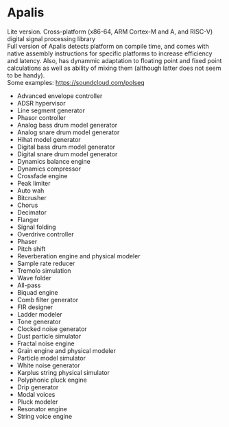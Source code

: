# Apalis
Lite version. Cross-platform (x86-64, ARM Cortex-M and A, and RISC-V) digital signal processing library <br>
Full version of Apalis detects platform on compile time, and comes with native assembly instructions for specific platforms to increase efficiency and latency. Also, has dynammic adaptation to floating point and fixed point calculations as well as ability of mixing them (although latter does not seem to be handy).<br>
Some examples: https://soundcloud.com/polseq <br>
<ul>
    <li>Advanced envelope controller</li>
    <li>ADSR hypervisor</li>
    <li>Line segment generator</li>
    <li>Phasor controller</li>
    <li>Analog bass drum model generator</li>
    <li>Analog snare drum model generator</li>
    <li>Hihat model generator</li>
    <li>Digital bass drum model generator</li>
    <li>Digital snare drum model generator</li>
    <li>Dynamics balance engine</li>
    <li>Dynamics compressor</li>
    <li>Crossfade engine</li>
    <li>Peak limiter</li>
    <li>Auto wah</li>
    <li>Bitcrusher</li>
    <li>Chorus</li>
    <li>Decimator</li>
    <li>Flanger</li>
    <li>Signal folding</li>
    <li>Overdrive controller</li>
    <li>Phaser</li>
    <li>Pitch shift</li>
    <li>Reverberation engine and physical modeler</li>
    <li>Sample rate reducer</li>
    <li>Tremolo simulation</li>
    <li>Wave folder</li>
    <li>All-pass</li>
    <li>Biquad engine</li>
    <li>Comb filter generator</li>
    <li>FIR designer</li>
    <li>Ladder modeler</li>
    <li>Tone generator</li>
    <li>Clocked noise generator</li>
    <li>Dust particle simulator</li>
    <li>Fractal noise engine</li>
    <li>Grain engine and physical modeler</li>
    <li>Particle model simulator</li>
    <li>White noise generator</li>
    <li>Karplus string physical simulator</li>
    <li>Polyphonic pluck engine</li>
    <li>Drip generator</li>
    <li>Modal voices</li>
    <li>Pluck modeler</li>
    <li>Resonator engine</li>
    <li>String voice engine</li>
</ul>
